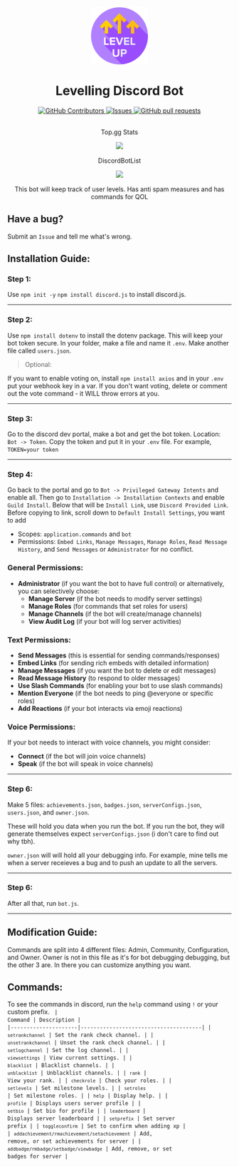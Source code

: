 <div align="center">
    <img src="./image.png" height="128" >
</div>
<h1 align="center">Levelling Discord Bot</h1>
<p align="center">
    <a href="https://github.com/JayNightmare/Level-Discord-Bot/graphs/contributors">
      <img alt="GitHub Contributors" src="https://img.shields.io/github/contributors/JayNightmare/Level-Discord-Bot?color=2db94d" />
    </a>
    <a href="https://github.com/JayNightmare/Level-Discord-Bot/issues">
      <img alt="Issues" src="https://img.shields.io/github/issues/JayNightmare/Level-Discord-Bot?color=0088ff" />
    </a>
    <a href="https://github.com/JayNightmare/Level-Discord-Bot/pulls">
      <img alt="GitHub pull requests" src="https://img.shields.io/github/issues-pr/JayNightmare/Level-Discord-Bot?color=0088ff" />
    </a>
    <br />
    <br />
    <div align="center">
        <p>Top.gg Stats</p>
        <a href="https://top.gg/bot/1278098225353719869">
          <img src="https://top.gg/api/widget/upvotes/1278098225353719869.svg">
        </a>
        <p>DiscordBotList</p>
        <a href="https://discordbotlist.com/bots/level-bot">
            <img src="https://discordbotlist.com/api/v1/bots/1278098225353719869/widget">
        </a>
    </div>
</p>
<p align="center">This bot will keep track of user levels. Has anti spam measures and has commands for QOL</p>

## Have a bug?
Submit an `Issue` and tell me what's wrong.

## Installation Guide:
### Step 1:
Use `npm init -y` `npm install discord.js` to install discord.js.

---

### Step 2:
Use `npm install dotenv` to install the dotenv package. This will keep your bot token secure. In your folder, make a file and name it `.env`. Make another file called `users.json`.

> Optional:

If you want to enable voting on, install `npm install axios` and in your `.env` put your webhook key in a var. If you don't want voting, delete or comment out the vote command - it WILL throw errors at you.

---

### Step 3:
Go to the discord dev portal, make a bot and get the bot token. Location: `Bot -> Token`. Copy the token and put it in your `.env` file. For example, `TOKEN=your token`

---

### Step 4:
Go back to the portal and go to `Bot -> Privileged Gateway Intents` and enable all. Then go to `Installation -> Installation Contexts` and enable `Guild Install`. Below that will be `Install Link`, use `Discord Provided Link`. Before copying to link, scroll down to `Default Install Settings`, you want to add
- Scopes: `application.commands` and `bot`
- Permissions: `Embed Links`, `Manage Messages`, `Manage Roles`, `Read Message History`, and `Send Messages` or `Administrator` for no conflict.

### General Permissions:
- **Administrator** (if you want the bot to have full control) or alternatively, you can selectively choose:
  - **Manage Server** (if the bot needs to modify server settings)
  - **Manage Roles** (for commands that set roles for users)
  - **Manage Channels** (if the bot will create/manage channels)
  - **View Audit Log** (if your bot will log server activities)

### Text Permissions:
- **Send Messages** (this is essential for sending commands/responses)
- **Embed Links** (for sending rich embeds with detailed information)
- **Manage Messages** (if you want the bot to delete or edit messages)
- **Read Message History** (to respond to older messages)
- **Use Slash Commands** (for enabling your bot to use slash commands)
- **Mention Everyone** (if the bot needs to ping @everyone or specific roles)
- **Add Reactions** (if your bot interacts via emoji reactions)

### Voice Permissions:
If your bot needs to interact with voice channels, you might consider:
- **Connect** (if the bot will join voice channels)
- **Speak** (if the bot will speak in voice channels)

---

### Step 6:
Make 5 files: `achievements.json`, `badges.json`, `serverConfigs.json`, `users.json`, and `owner.json`.

These will hold you data when you run the bot. If you run the bot, they will generate themselves expect `serverConfigs.json` (i don't care to find out why tbh).

`owner.json` will will hold all your debugging info. For example, mine tells me when a server receieves a bug and to push an update to all the servers.

---

### Step 6:
After all that, run `bot.js`.

---

## Modification Guide:
Commands are split into 4 different files: Admin, Community, Configuration, and Owner. Owner is not in this file as it's for bot debugging debugging, but the other 3 are. In there you can customize anything you want. 

## Commands:
To see the commands in discord, run the `help` command using `!` or your custom prefix.
<code align=center>
| Command             | Description                          |
|---------------------|--------------------------------------|
| `setrankchannel`    | Set the rank check channel.          |
| `unsetrankchannel`  | Unset the rank check channel.        |
| `setlogchannel`     | Set the log channel.                 |
| `viewsettings`      | View current settings.               |
| `blacklist`         | Blacklist channels.                  |
| `unblacklist`       | Unblacklist channels.                |
| `rank`              | View your rank.                      |
| `checkrole`         | Check your roles.                    |
| `setlevels`         | Set milestone levels.                |
| `setroles`          | Set milestone roles.                 |
| `help`              | Display help.                        |
| `profile`           | Displays users server profile        |
| `setbio`            | Set bio for profile                  |
| `leaderboard`       | Displays server leaderboard          |
| `setprefix`         | Set server prefix                    |
| `toggleconfirm`     | Set to confirm when adding xp        |
| `addachievement/rmachievement/setachievement`  | Add, remove, or set achievements for server          |
| `addbadge/rmbadge/setbadge/viewbadge`          | Add, remove, or set badges for server              |

</code>
